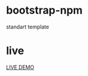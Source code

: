 # bootstrap-npm
standart template 

# live 

<a href="https://majestic-churros-4b4ccc.netlify.app/"> LIVE DEMO </a>
